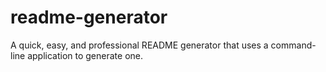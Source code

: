 # readme-generator
A quick, easy, and professional README generator that uses a command-line application to generate one.